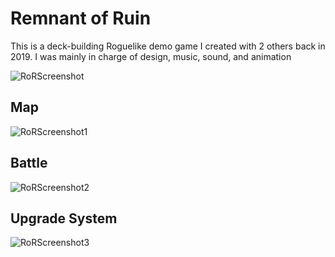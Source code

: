 # Remnant of Ruin
This is a deck-building Roguelike demo game I created with 2 others back in 2019. I was mainly in charge of design, music, sound, and animation

![RoRScreenshot](https://user-images.githubusercontent.com/84678151/125377779-7b141000-e385-11eb-9c68-70008638cb79.jpg)

## Map
![RoRScreenshot1](https://user-images.githubusercontent.com/84678151/125377782-7c453d00-e385-11eb-86c9-cc6bde345449.jpg)

## Battle
![RoRScreenshot2](https://user-images.githubusercontent.com/84678151/125377785-7c453d00-e385-11eb-875a-61b73be8b754.png)

## Upgrade System
![RoRScreenshot3](https://user-images.githubusercontent.com/84678151/125377786-7cddd380-e385-11eb-8f6e-67cf136eb38b.png)
